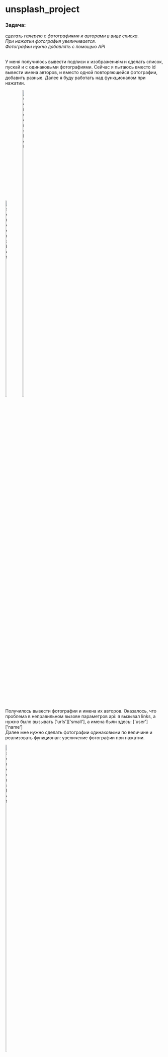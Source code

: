 # unsplash_project


<h3>Задача:</h3>
<em>сделать галерею с фотографиями и авторами в виде списка.<br>
 При нажатии фотография увеличивается.<br>
 Фотографии нужно добавлять с помощью API</em> <br><br>
 
  У меня получилось вывести подписи к изображениям и сделать список, пускай и с одинаковыми фотографиями. 
  Сейчас я пытаюсь вместо id вывести имена авторов, и вместо одной повторяющейся фотографии, добавить разные. 
  Далее я буду работать над функционалом при нажатии. 
  
   <img src="https://user-images.githubusercontent.com/67687533/232718012-4aca25e3-5c3a-477e-ad63-35d694f4e0a4.png" alt="screenshot" width="10%" height="40%" style="display: inline-block;">
  
<img src="https://user-images.githubusercontent.com/67687533/232718090-6123a4c9-c499-41c9-898f-81b38ab0bbc6.png" alt="screenshot" width="10%" height="50%" style="display: inline-block;">
 

Получилось вывести фотографии и имена их авторов. 
Оказалось, что проблема в неправильном вызове параметров api: 
я вызывал links, а нужно было вызывать ['urls']['small'],
а имена были здесь: ['user']['name'] <br>
Далее мне нужно сделать фотографии одинаковыми по величине и реализовать функционал: 
увеличение фотографии при нажатии. 

<img src="https://user-images.githubusercontent.com/67687533/233353504-3fa53480-d3c1-4bc4-a4ca-4a09bb299e3b.png" alt="screenshot" width="10%" height="50%">

Сделал фотографии одинаковыми по размеру и обернул их в рамки.
Сделал отступы, чтобы это выглядело красиво. 
Так же добавил приятный, фиолетовый фон. 
<img src="https://user-images.githubusercontent.com/67687533/233393490-263d84d9-f88c-44bc-8620-7ce97f28a91f.png" alt="screenshot" width="10%" height="50%">

Сделал функционал перехода по нажатию на кнопку. Осталось сделать кнопку, ведущую обратно на страницу. Дополнительно можно добавить фон изображения другой страницы с полным изображением. 
<img src="https://user-images.githubusercontent.com/67687533/233429187-d3fd57f2-4bc4-4cfb-9e91-19e72124fdc7.png" alt="screenshot" width="10%">

Добавлена кнопка перехода со второй страницы обратно. Теперь её нужно стилизовать. 

<img src ="https://user-images.githubusercontent.com/67687533/233440106-6bf191d7-895e-4a5a-be5c-e1632e573978.png" alt="screenshot" width="10%">

Внес все изменения: сделал всё в одном стиле, оформил кнопку, ведущую на стартовую страницу. 


<img src="https://user-images.githubusercontent.com/67687533/233449372-47dfd199-1b48-4a2d-b777-4f584d2523bc.png" alt="screenshot" width="40%">

<img src="https://user-images.githubusercontent.com/67687533/233449420-a0af96e7-53c6-4223-93ed-056226c07153.png" alt="screenshot" width="40%">


This project is written in Dart.

